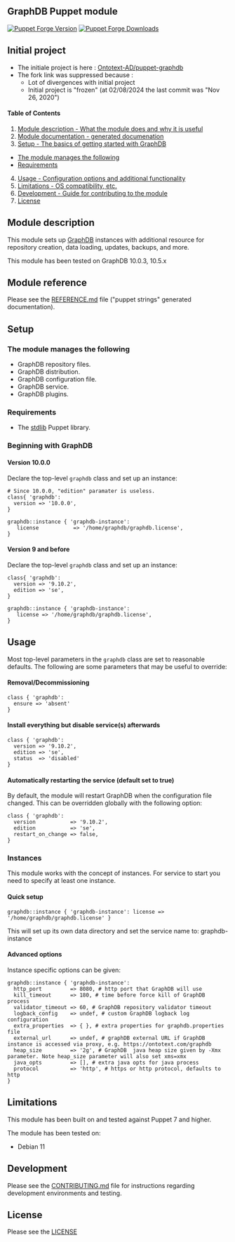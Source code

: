 GraphDB Puppet module
---------------------

[![Puppet Forge Version](https://img.shields.io/puppetforge/v/phaedriel/graphdb.svg)](https://forge.puppetlabs.com/phaedriel/graphdb)
[![Puppet Forge Downloads](https://img.shields.io/puppetforge/dt/phaedriel/graphdb.svg)](https://forge.puppetlabs.com/phaedriel/graphdb)

## Initial project

- The initiale project is here : [Ontotext-AD/puppet-graphdb](https://github.com/Ontotext-AD/puppet-graphdb)
- The fork link was suppressed because :
   - Lot of divergences with initial project
   - Initial project is "frozen" (at 02/08/2024 the last commit was "Nov 26, 2020") 

#### Table of Contents

1. [Module description - What the module does and why it is useful](#module-description)
2. [Module documentation - generated documenation](#module-reference)
3. [Setup - The basics of getting started with GraphDB](#setup)
  * [The module manages the following](#the-module-manages-the-following)
  * [Requirements](#requirements)
4. [Usage - Configuration options and additional functionality](#usage)
5. [Limitations - OS compatibility, etc.](#limitations)
6. [Development - Guide for contributing to the module](#development)
7. [License](#license)

## Module description

This module sets up [GraphDB](http://graphdb.ontotext.com/) instances with additional resource for
repository creation, data loading, updates, backups, and more.

This module has been tested on GraphDB 10.0.3, 10.5.x

## Module reference

Please see the [REFERENCE.md](REFERENCE.md) file ("puppet strings" generated documentation).

## Setup

### The module manages the following

* GraphDB repository files.
* GraphDB distribution.
* GraphDB configuration file.
* GraphDB service.
* GraphDB plugins.

### Requirements

* The [stdlib](https://forge.puppetlabs.com/puppetlabs/stdlib) Puppet library.


### Beginning with GraphDB

#### Version 10.0.0

Declare the top-level `graphdb` class and set up an instance:

```puppet
# Since 10.0.0, "edition" paramater is useless.
class{ 'graphdb':
  version => '10.0.0',
}

graphdb::instance { 'graphdb-instance':
   license           => '/home/graphdb/graphdb.license',
}
```

#### Version 9 and before

Declare the top-level `graphdb` class and set up an instance:

```puppet
class{ 'graphdb':
  version => '9.10.2',
  edition => 'se',
}

graphdb::instance { 'graphdb-instance':
   license => '/home/graphdb/graphdb.license',
}
```

## Usage

Most top-level parameters in the `graphdb` class are set to reasonable defaults.
The following are some parameters that may be useful to override:

#### Removal/Decommissioning

```puppet
class { 'graphdb':
  ensure => 'absent'
}
```

#### Install everything but disable service(s) afterwards

```puppet
class { 'graphdb':
  version => '9.10.2',
  edition => 'se',
  status  => 'disabled'
}
```

#### Automatically restarting the service (default set to true)

By default, the module will restart GraphDB when the configuration file changed.
This can be overridden globally with the following option:

```puppet
class { 'graphdb':
  version           => '9.10.2',
  edition           => 'se',
  restart_on_change => false,
}
```

### Instances

This module works with the concept of instances. For service to start you need to specify at least one instance.

#### Quick setup

```puppet
graphdb::instance { 'graphdb-instance': license => '/home/graphdb/graphdb.license' }
```

This will set up its own data directory and set the service name to: graphdb-instance

#### Advanced options

Instance specific options can be given:

```puppet
graphdb::instance { 'graphdb-instance':
  http_port         => 8080, # http port that GraphDB will use
  kill_timeout      => 180, # time before force kill of GraphDB process
  validator_timeout => 60, # GraphDB repository validator timeout
  logback_config    => undef, # custom GraphDB logback log configuration
  extra_properties  => { }, # extra properties for graphdb.properties file
  external_url      => undef, # graphDB external URL if GraphDB instance is accessed via proxy, e.g. https://ontotext.com/graphdb
  heap_size         => '2g', # GraphDB  java heap size given by -Xmx parameter. Note heap_size parameter will also set xms=xmx
  java_opts         => [], # extra java opts for java process
  protocol          => 'http', # https or http protocol, defaults to http
}
```

## Limitations

This module has been built on and tested against Puppet 7 and higher.

The module has been tested on:

* Debian 11

## Development

Please see the [CONTRIBUTING.md](https://github.com/phaedriel/puppet-graphdb/blob/master/.github/CONTRIBUTING.md) file for instructions regarding development environments and testing.

## License

Please see the [LICENSE](LICENSE)

